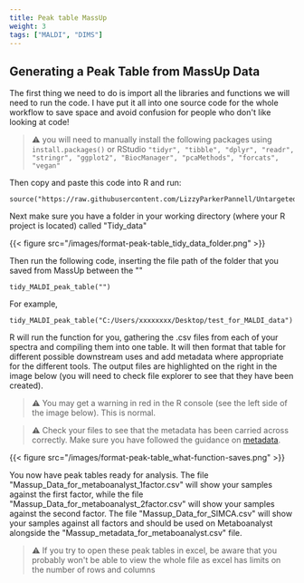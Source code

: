 ```yaml
---
title: Peak table MassUp
weight: 3
tags: ["MALDI", "DIMS"]
---
```


## Generating a Peak Table from MassUp Data

The first thing we need to do is import all the libraries and functions we will need to run the code. I have put it all into one source code for the whole workflow to save space
and avoid confusion for people who don't like looking at code!

> :warning: you will need to manually install the following packages using `install.packages()` or RStudio
> `"tidyr", "tibble", "dplyr", "readr", "stringr", "ggplot2", "BiocManager", "pcaMethods", "forcats", "vegan"`

Then copy and paste this code into R and run:

```
source("https://raw.githubusercontent.com/LizzyParkerPannell/Untargeted_metabolomics_workflow/main/00_workflow_functions.R")
```

Next make sure you have a folder in your working directory (where your R project is located) called "Tidy_data"

{{< figure src="/images/format-peak-table_tidy_data_folder.png" >}}

Then run the following code, inserting the file path of the folder that you saved from MassUp between the ""

```
tidy_MALDI_peak_table("")
```
For example,

```
tidy_MALDI_peak_table("C:/Users/xxxxxxxx/Desktop/test_for_MALDI_data")
```

R will run the function for you, gathering the .csv files from each of your spectra and compiling them into one table. It will then format that table for different
possible downstream uses and add metadata where appropriate for the different tools. The output files are highlighted on the right in the image below (you will need to check file explorer to see that they have been created).

> :warning: You may get a warning in red in the R console (see the left side of the image below). This is normal.

> :warning: Check your files to see that the metadata has been carried across correctly. Make sure you have followed the guidance on [metadata](https://untargeted-metabolomics-workflow.netlify.app/05_extracting-formatting-peak-table/02_metadata/).

{{< figure src="/images/format-peak-table_what-function-saves.png" >}}

You now have peak tables ready for analysis. The file "Massup_Data_for_metaboanalyst_1factor.csv" will show your samples against the first factor, while the file "Massup_Data_for_metaboanalyst_2factor.csv" will show your samples against the second factor. The file "Massup_Data_for_SIMCA.csv" will show your samples against all factors and should be used on Metaboanalyst alongside the "Massup_metadata_for_metaboanalyst.csv" file. 

> :warning: If you try to open these peak tables in excel, be aware that you probably won't be able to view the whole file as excel has limits on the number of rows and columns


